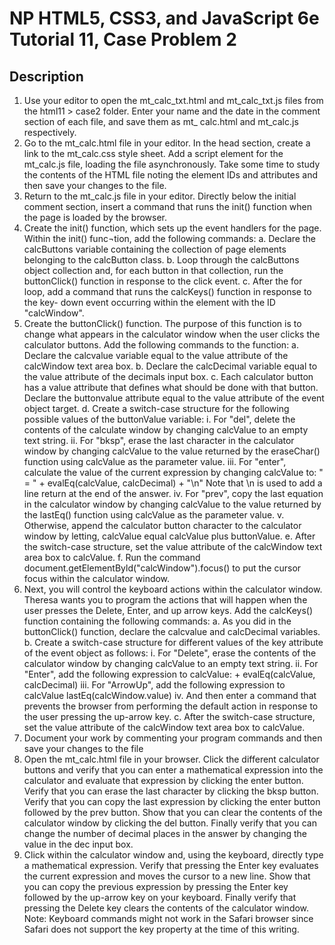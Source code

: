 # NP HTML5, CSS3, and JavaScript 6e Tutorial 11, Case Problem 2

## Description
1.  Use your editor to open the mt_calc_txt.html and mt_calc_txt.js files from the html11 > case2 folder. Enter your name and the date in the comment section of each file, and save them as mt_ calc.html and mt_calc.js respectively.
2.  Go to the mt_calc.html file in your editor. In the head section, create a link to the mt_calc.css style sheet. Add a script element for the mt_calc.js file, loading the file asynchronously. Take some time to study the contents of the HTML file noting the element IDs and attributes and then save your changes to the file.
3.  Return to the mt_calc.js file in your editor. Directly below the initial comment section, insert a command that runs the init() function when the page is loaded by the browser.
4.  Create the init() function, which sets up the event handlers for the page. Within the init() func¬tion, add the following commands:
    a.  Declare the calcButtons variable containing the collection of page elements belonging to the calcButton class.
    b.  Loop through the calcButtons object collection and, for each button in that collection, run the buttonClick() function in response to the click event.
    c.  After the for loop, add a command that runs the calcKeys() function in response to the key- down event occurring within the element with the ID "calcWindow".
5.  Create the buttonClick() function. The purpose of this function is to change what appears in the calculator window when the user clicks the calculator buttons. Add the following commands to the function:
    a.  Declare the calcvalue variable equal to the value attribute of the calcWindow text area box.
    b.  Declare the calcDecimal variable equal to the value attribute of the decimals input box.
    c.  Each calculator button has a value attribute that defines what should be done with that button. Declare the buttonvalue attribute equal to the value attribute of the event object target.
    d.  Create a switch-case structure for the following possible values of the buttonValue variable:
    i.  For "del", delete the contents of the calculate window by changing calcValue to an empty text string.
    ii.  For "bksp", erase the last character in the calculator window by changing calcValue to the value returned by the eraseChar() function using calcValue as the parameter value.
    iii.  For "enter", calculate the value of the current expression by changing calcValue to: " = " + evalEq(calcValue, calcDecimal) + "\n" Note that \n is used to add a line return at the end of the answer.
    iv.  For "prev", copy the last equation in the calculator window by changing calcValue to the value returned by the lastEq() function using calcValue as the parameter value.
    v.  Otherwise, append the calculator button character to the calculator window by letting, calcValue equal calcValue plus buttonValue.
    e.  After the switch-case structure, set the value attribute of the calcWindow text area box to calcValue.
    f.  Run the command document.getElementByld("calcWindow").focus() to put the cursor focus within the calculator window.
6. Next, you will control the keyboard actions within the calculator window. Theresa wants you to program the actions that will happen when the user presses the Delete, Enter, and up arrow keys. Add the calcKeys() function containing the following commands:
   a.  As you did in the buttonClick() function, declare the calcvalue and calcDecimal variables.
   b.  Create a switch-case structure for different values of the key attribute of the event object as follows:
   i.  For "Delete", erase the contents of the calculator window by changing calcValue to an empty text string.
   ii.  For "Enter", add the following expression to calcValue: + evalEq(calcValue, calcDecimal)
   iii. For "ArrowUp", add the following expression to calcValue lastEq(calcWindow.value)
   iv. And then enter a command that prevents the browser from performing the default action in response to the user pressing the up-arrow key. c. After the switch-case structure, set the value attribute of the calcWindow text area box to calcValue.
7.  Document your work by commenting your program commands and then save your changes to the file
8.  Open the mt_calc.html file in your browser. Click the different calculator buttons and verify that you can enter a mathematical expression into the calculator and evaluate that expression by clicking the enter button. Verify that you can erase the last character by clicking the bksp button. Verify that you can copy the last expression by clicking the enter button followed by the prev button. Show that you can clear the contents of the calculator window by clicking the del button. Finally verify that you can change the number of decimal places in the answer by changing the value in the dec input box.
9.  Click within the calculator window and, using the keyboard, directly type a mathematical expression. Verify that pressing the Enter key evaluates the current expression and moves the cursor to a new line. Show that you can copy the previous expression by pressing the Enter key followed by the up-arrow key on your keyboard. Finally verify that pressing the Delete key clears the contents of the calculator window. Note: Keyboard commands might not work in the Safari browser since Safari does not support the key property at the time of this writing.



